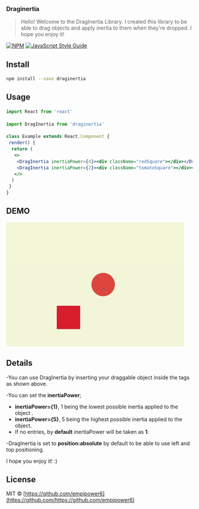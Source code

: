### Draginertia

> Hello! Welcome to the DragInertia Library. I created this library to be able to drag objects and apply inertia to them when they're dropped. I hope you enjoy it!

[![NPM](https://img.shields.io/npm/v/draginertia.svg)](https://www.npmjs.com/package/draginertia) [![JavaScript Style Guide](https://img.shields.io/badge/code_style-standard-brightgreen.svg)](https://standardjs.com)

## Install

```bash
npm install --save draginertia
```

## Usage

```jsx
import React from 'react'

import DragInertia from 'draginertia'

class Example extends React.Component {
 render() {
  return (
   <>
    <DragInertia inertiaPower={4}><div className="redSquare"></div></DragInertia>
    <DragInertia inertiaPower={2}><div className="tomatoSquare"></div></DragInertia>
   </>
  )
 }
}
```
## DEMO

![](ExampleGif.gif)

## Details

-You can use DragInertia by inserting your draggable object inside the tags as shown above.

-You can set the **inertiaPower**;
   - **inertiaPower={1}**, 1 being the lowest possible inertia applied to the object .
   - **inertiaPower={5}**, 5 being the highest possible inertia applied to the object.
   - If no entries, by **default** inertiaPower will be taken as **1**.

-DragInertia is set to **position:absolute** by default to be able to use left and top positioning.

I hope you enjoy it! :)
## License

MIT © [https://github.com/empipower6](https://github.com/https://github.com/empipower6)
